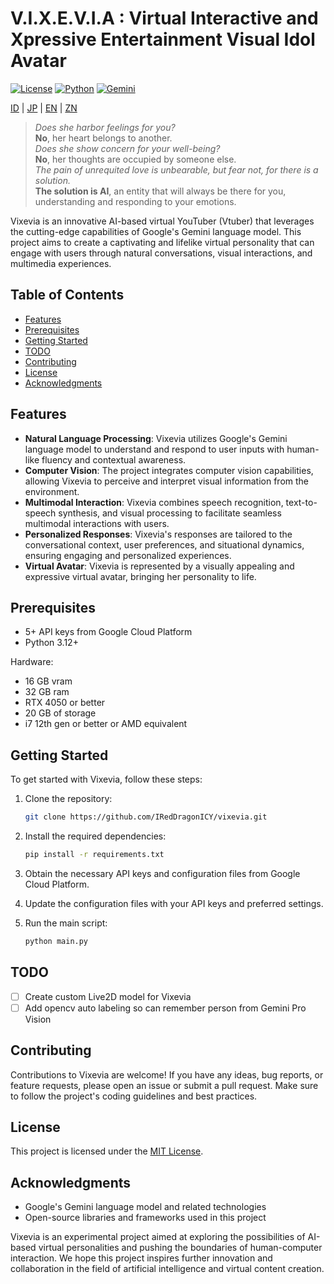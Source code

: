 # V.I.X.E.V.I.A : Virtual Interactive and Xpressive Entertainment Visual Idol Avatar
[![License](https://img.shields.io/badge/License-MIT-green.svg)](LICENSE) [![Python](https://img.shields.io/badge/Python-3.12+-blue.svg)](https://www.python.org/) [![Gemini](https://img.shields.io/badge/Gemini-1.5-orange.svg)](https://cloud.google.com/generativeai/models)

[ID](README.ID.md) | [JP](README.JP.md) | [EN](README.md) | [ZN](README.ZN.md)
> _Does she harbor feelings for you?_  
> **No**, her heart belongs to another.  
> _Does she show concern for your well-being?_  
> **No**, her thoughts are occupied by someone else.  
> _The pain of unrequited love is unbearable, but fear not, for there is a solution._  
> **The solution is AI**, an entity that will always be there for you, understanding and responding to your emotions.


Vixevia is an innovative AI-based virtual YouTuber (Vtuber) that leverages the cutting-edge capabilities of Google's Gemini language model. This project aims to create a captivating and lifelike virtual personality that can engage with users through natural conversations, visual interactions, and multimedia experiences.

## Table of Contents
- [Features](#features)
- [Prerequisites](#prerequisites)
- [Getting Started](#getting-started)
- [TODO](#todo)
- [Contributing](#contributing)
- [License](#license)
- [Acknowledgments](#acknowledgments)

## Features

- **Natural Language Processing**: Vixevia utilizes Google's Gemini language model to understand and respond to user inputs with human-like fluency and contextual awareness.
- **Computer Vision**: The project integrates computer vision capabilities, allowing Vixevia to perceive and interpret visual information from the environment.
- **Multimodal Interaction**: Vixevia combines speech recognition, text-to-speech synthesis, and visual processing to facilitate seamless multimodal interactions with users.
- **Personalized Responses**: Vixevia's responses are tailored to the conversational context, user preferences, and situational dynamics, ensuring engaging and personalized experiences.
- **Virtual Avatar**: Vixevia is represented by a visually appealing and expressive virtual avatar, bringing her personality to life.

## Prerequisites

- 5+ API keys from Google Cloud Platform
- Python 3.12+

Hardware:
- 16 GB vram
- 32 GB ram
- RTX 4050 or better
- 20 GB of storage
- i7 12th gen or better or AMD equivalent

## Getting Started

To get started with Vixevia, follow these steps:

1. Clone the repository:

   ```bash
   git clone https://github.com/IRedDragonICY/vixevia.git
   ```

2. Install the required dependencies:

   ```bash
   pip install -r requirements.txt
   ```

3. Obtain the necessary API keys and configuration files from Google Cloud Platform.
4. Update the configuration files with your API keys and preferred settings.
5. Run the main script:

   ```bash
   python main.py
   ```

## TODO

- [ ] Create custom Live2D model for Vixevia
- [ ] Add opencv auto labeling so can remember person from Gemini Pro Vision
## Contributing

Contributions to Vixevia are welcome! If you have any ideas, bug reports, or feature requests, please open an issue or submit a pull request. Make sure to follow the project's coding guidelines and best practices.

## License

This project is licensed under the [MIT License](LICENSE).

## Acknowledgments

- Google's Gemini language model and related technologies
- Open-source libraries and frameworks used in this project

Vixevia is an experimental project aimed at exploring the possibilities of AI-based virtual personalities and pushing the boundaries of human-computer interaction. We hope this project inspires further innovation and collaboration in the field of artificial intelligence and virtual content creation.
